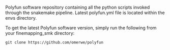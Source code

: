 Polyfun software repository containing all the python scripts invoked through the snakemake pipeline.
Latest polyfun.yml file is located within the envs directory.

To get the latest Polyfun software version, simply run the following from your finemapping_smk directory:

```git clone https://github.com/omerwe/polyfun```
